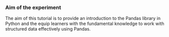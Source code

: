 ### Aim of the experiment
The aim of this tutorial is to provide an introduction to the Pandas library in Python and the equip learners with the fundamental knowledge to work with structured data effectively using Pandas.
